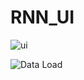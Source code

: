 # RNN_UI


![ui](https://s2.ax1x.com/2019/06/23/ZFoJAA.png)

![Data Load](https://s2.ax1x.com/2019/06/23/ZFTkgf.png)



